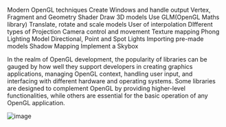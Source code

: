 
Modern OpenGL techniques
Create Windows and handle output
Vertex, Fragment and Geometry Shader
Draw 3D models
Use GLM(OpenGL Maths library)
Translate, rotate and scale models
User of interpolation
DIfferent types of Projection
Camera control and movement
Texture mapping
Phong Lighting Model
Directional, Point and Spot Lights
Importing pre-made models
Shadow Mapping
Implement a Skybox

In the realm of OpenGL development, the popularity of libraries can be gauged by how well they support developers in creating graphics applications, 
managing OpenGL context, handling user input, and interfacing with different hardware and operating systems. 
Some libraries are designed to complement OpenGL by providing higher-level functionalities,
while others are essential for the basic operation of any OpenGL application.

![image](https://github.com/Furkanakguun/modern_opengl/assets/45063194/855f218f-1663-4a07-ab44-9b5adc24863b)

